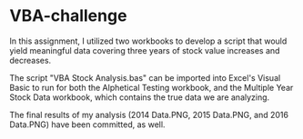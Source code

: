 # VBA-challenge

In this assignment, I utilized two workbooks to develop a script that would yield meaningful data covering three years of stock value increases and decreases.

The script "VBA Stock Analysis.bas" can be imported into Excel's Visual Basic to run for both the Alphetical Testing workbook, and the Multiple Year Stock Data workbook, which contains the true data we are analyzing.

The final results of my analysis (2014 Data.PNG, 2015 Data.PNG, and 2016 Data.PNG) have been committed, as well. 
